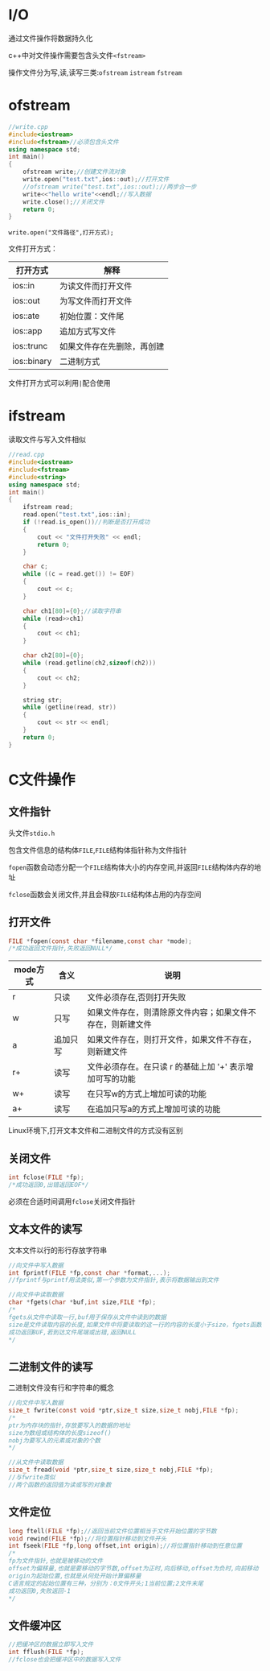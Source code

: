 # I/O

通过文件操作将数据持久化

c++中对文件操作需要包含头文件`<fstream>`

操作文件分为写,读,读写三类:`ofstream`  `istream`  `fstream`

# ofstream

```c++
//write.cpp
#include<iostream>
#include<fstream>//必须包含头文件
using namespace std;
int main()
{
    ofstream write;//创建文件流对象
    write.open("test.txt",ios::out);//打开文件
    //ofstream write("test.txt",ios::out);//两步合一步
    write<<"hello write"<<endl;//写入数据
    write.close();//关闭文件
    return 0;
}
```

`write.open("文件路径",打开方式);`

文件打开方式：

| 打开方式    | 解释                       |
| ----------- | -------------------------- |
| ios::in     | 为读文件而打开文件         |
| ios::out    | 为写文件而打开文件         |
| ios::ate    | 初始位置：文件尾           |
| ios::app    | 追加方式写文件             |
| ios::trunc  | 如果文件存在先删除，再创建 |
| ios::binary | 二进制方式                 |

文件打开方式可以利用`|`配合使用

# ifstream

读取文件与写入文件相似

```c++
//read.cpp
#include<iostream>
#include<fstream>
#include<string>
using namespace std;
int main()
{
    ifstream read;
    read.open("test.txt",ios::in);
    if (!read.is_open())//判断是否打开成功
	{
		cout << "文件打开失败" << endl;
		return 0;
	}

    char c;
	while ((c = read.get()) != EOF)
	{
		cout << c;
	}

    char ch1[80]={0};//读取字符串
    while (read>>ch1)
    {
        cout << ch1;
    }

    char ch2[80]={0};
	while (read.getline(ch2,sizeof(ch2)))
	{
		cout << ch2;
	}

	string str;
	while (getline(read, str))
	{
		cout << str << endl;
	}
    return 0;
}
```

# C文件操作

## 文件指针

头文件`stdio.h`

包含文件信息的结构体`FILE`,`FILE`结构体指针称为文件指针

`fopen`函数会动态分配一个`FILE`结构体大小的内存空间,并返回`FILE`结构体内存的地址

`fclose`函数会关闭文件,并且会释放`FILE`结构体占用的内存空间

## 打开文件

```c
FILE *fopen(const char *filename,const char *mode);
/*成功返回文件指针,失败返回NULL*/
```

| mode方式 | 含义     | 说明                                                       |
| -------- | -------- | ---------------------------------------------------------- |
| r        | 只读     | 文件必须存在,否则打开失败                                  |
| w        | 只写     | 如果文件存在，则清除原文件内容；如果文件不存在，则新建文件 |
| a        | 追加只写 | 如果文件存在，则打开文件，如果文件不存在，则新建文件       |
| r+       | 读写     | 文件必须存在。在只读 r 的基础上加 '+' 表示增加可写的功能   |
| w+       | 读写     | 在只写w的方式上增加可读的功能                              |
| a+       | 读写     | 在追加只写a的方式上增加可读的功能                          |

Linux环境下,打开文本文件和二进制文件的方式没有区别

## 关闭文件

```c
int fclose(FILE *fp);
/*成功返回0,出错返回EOF*/
```

必须在合适时间调用`fclose`关闭文件指针

## 文本文件的读写

文本文件以行的形行存放字符串

```c
//向文件中写入数据
int fprintf(FILE *fp,const char *format,...);
//fprintf与printf用法类似,第一个参数为文件指针,表示将数据输出到文件

//向文件中读取数据
char *fgets(char *buf,int size,FILE *fp);
/*
fgets从文件中读取一行,buf用于保存从文件中读到的数据
size是文件读取内容的长度,如果文件中将要读取的这一行的内容的长度小于size，fgets函数就读取一行，如果这一行的内容大于等于size，fgets函数就读取size-1字节的内容,可以将 size 的值设置地足够大，确保每次都能读取到一行完整的数据。
成功返回BUF,若到达文件尾端或出错,返回NULL
*/
```

## 二进制文件的读写

二进制文件没有行和字符串的概念

```c
//向文件中写入数据
size_t fwrite(const void *ptr,size_t size,size_t nobj,FILE *fp);
/*
ptr为内存块的指针,存放要写入的数据的地址
size为数组或结构体的长度sizeof()
nobj为要写入的元素或对象的个数
*/

//从文件中读取数据
size_t fread(void *ptr,size_t size,size_t nobj,FILE *fp);
//与fwrite类似
//两个函数的返回值为读或写的对象数
```

## 文件定位

```c
long ftell(FILE *fp);//返回当前文件位置相当于文件开始位置的字节数
void rewind(FILE *fp);//将位置指针移动到文件开头
int fseek(FILE *fp,long offset,int origin);//将位置指针移动到任意位置
/*
fp为文件指针,也就是被移动的文件
offset为偏移量,也就是要移动的字节数,offset为正时,向后移动,offset为负时,向前移动
origin为起始位置,也就是从何处开始计算偏移量
C语言规定的起始位置有三种，分别为：0文件开头;1当前位置;2文件末尾
成功返回0,失败返回-1
*/
```

## 文件缓冲区

```c
//把缓冲区的数据立即写入文件
int fflush(FILE *fp);
//fclose也会把缓冲区中的数据写入文件
```

